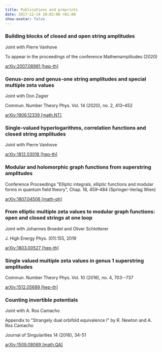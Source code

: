 ```yaml
---
title: Publications and preprints
date: 2017-12-14 10:03:00 +01:00
show-avatar: false
---
```


### Building blocks of closed and open string amplitudes

Joint with Pierre Vanhove

To appear in the proceedings of the conference Mathemamplitudes (2020)

[arXiv:2007.08981 [hep-th]](https://arxiv.org/pdf/2007.08981.pdf)

### Genus-zero and genus-one string amplitudes and special multiple zeta values

Joint with Don Zagier

Commun. Number Theory Phys. Vol. 14 (2020), no. 2, 413–452

[arXiv:1906.12339 [math.NT]](https://arxiv.org/pdf/1906.12339.pdf)

### Single-valued hyperlogarithms, correlation functions and closed string amplitudes 

Joint with Pierre Vanhove

[arXiv:1812.03018 [hep-th]](https://arxiv.org/pdf/1812.03018.pdf)

### Modular and holomorphic graph functions from superstring amplitudes

Conference Proceedings "Elliptic integrals, elliptic functions and modular forms in quantum field theory", Chap. 18, 459–484 (Springer-Verlag Wien)

[arXiv:1807.04506 [math-ph]](https://arxiv.org/pdf/1807.04506.pdf)

### From elliptic multiple zeta values to modular graph functions: open and closed strings at one loop

Joint with Johannes Broedel and Oliver Schlotterer

J. High Energy Phys. (01):155, 2019

[arXiv:1803.00527 [hep-th]](https://arxiv.org/pdf/1803.00527.pdf)

### Single valued multiple zeta values in genus 1 superstring amplitudes

Commun. Number Theory Phys. Vol. 10 (2016), no. 4, 703--737 

[arXiv:1512.05689 [hep-th]](https://arxiv.org/pdf/1512.05689.pdf)

### Counting invertible potentials

Joint with A. Ros Camacho

Appendix to "Strangely dual orbifold equivalence I" by R. Newton and A. Ros Camacho

Journal of Singularities 14 (2016), 34-51

[arXiv:1509.08069 [math.QA]](https://arxiv.org/pdf/1509.08069.pdf)